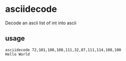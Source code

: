 # asciidecode
Decode an ascii list of int into ascii

## usage 

```
asciidecode 72,101,108,108,111,32,87,111,114,108,100
Hello World
```
